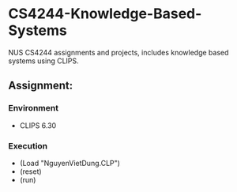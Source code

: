 # CS4244-Knowledge-Based-Systems
NUS CS4244 assignments and projects, includes knowledge based systems using CLIPS.

## Assignment:
### Environment
- CLIPS 6.30

### Execution
- (Load "NguyenVietDung.CLP")
- (reset)
- (run)

